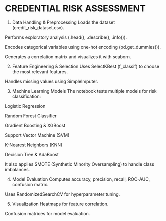 # CREDENTIAL RISK ASSESSMENT

1. Data Handling & Preprocessing
Loads the dataset (credit_risk_dataset.csv).

Performs exploratory analysis (.head(), .describe(), .info()).

Encodes categorical variables using one-hot encoding (pd.get_dummies()).

Generates a correlation matrix and visualizes it with seaborn.

2. Feature Engineering & Selection
Uses SelectKBest (f_classif) to choose the most relevant features.

Handles missing values using SimpleImputer.

3. Machine Learning Models
The notebook tests multiple models for risk classification:

Logistic Regression

Random Forest Classifier

Gradient Boosting & XGBoost

Support Vector Machine (SVM)

K-Nearest Neighbors (KNN)

Decision Tree & AdaBoost

It also applies SMOTE (Synthetic Minority Oversampling) to handle class imbalances.

4. Model Evaluation
Computes accuracy, precision, recall, ROC-AUC, confusion matrix.

Uses RandomizedSearchCV for hyperparameter tuning.

5. Visualization
Heatmaps for feature correlation.

Confusion matrices for model evaluation.
